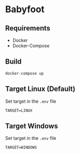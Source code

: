 # Babyfoot

## Requirements
- Docker
- Docker-Compose

## Build
```shell
docker-compose up
```
## Target Linux (Default)
Set target in the `.env` file
```env
TARGET=LINUX
```
## Target Windows
Set target in the `.env` file
```env
TARGET=WINDOWS
```